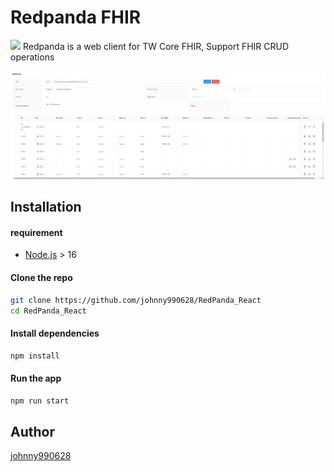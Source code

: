 
# Redpanda FHIR
<img src="https://github.com/cylab-tw/redpanda/blob/main/img/RedPanda.jpg?raw=true" width="90px">
Redpanda is a web client for TW Core FHIR, Support FHIR CRUD operations


![](https://github.com/johnny990628/RedPanda_React/blob/master/Redpanda.png)


## Installation

#### requirement
- [Node.js](https://nodejs.org/zh-tw/download/) > 16


#### Clone the repo
```bash
git clone https://github.com/johnny990628/RedPanda_React
cd RedPanda_React
```

#### Install dependencies
```bash
npm install
```


#### Run the app
```bash
npm run start
```

## Author
[johnny990628](https://github.com/johnny990628)

